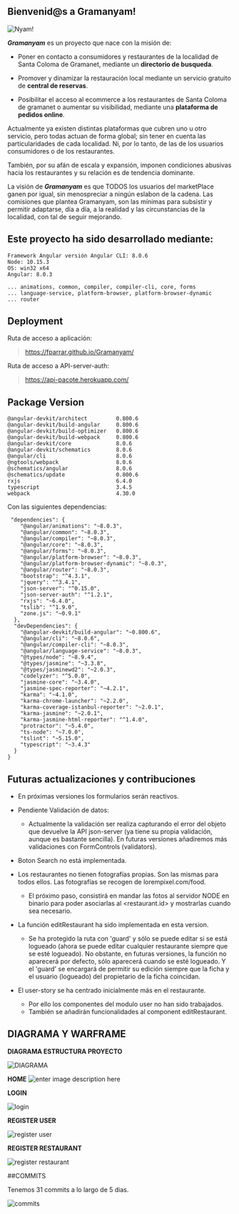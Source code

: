 ## Bienvenid@s a Gramanyam!
![Nyam!](https://cdn.pixabay.com/photo/2015/08/19/02/27/restaurant-895428_960_720.png)

***Gramanyam*** es un proyecto que nace con la misión de:

 - Poner en contacto a consumidores y restaurantes de la localidad de
   Santa Coloma de Gramanet, mediante un **directorio de busqueda**.
   
 - Promover y dinamizar la restauración local mediante un servicio gratuito de **central de reservas**.

   
 - Posibilitar el acceso al ecommerce  a los restaurantes de Santa Coloma de gramanet o aumentar su visibilidad, mediante una **plataforma de pedidos online**.  

Actualmente ya existen distintas plataformas que cubren uno u otro servicio, pero todas actuan de forma global; sin tener en cuenta las particularidades de cada localidad. Ni, por lo tanto, de las de los usuarios consumidores o de los restaurantes. 

También, por su afán de escala y expansión, imponen condiciones abusivas hacia los restaurantes y su relación es de tendencia dominante. 

La visión de ***Gramanyam*** es que TODOS los usuarios del marketPlace ganen por igual, sin menospreciar a ningún eslabon de la cadena. Las comisiones que plantea Gramanyam, son las mínimas para subsistir y permitir adaptarse, día a día, a la realidad y las circunstancias de la localidad, con tal de seguir mejorando. 

## Este proyecto ha sido desarrollado mediante:

    Framework Angular versión Angular CLI: 8.0.6
    Node: 10.15.3
    OS: win32 x64
    Angular: 8.0.3
    
    ... animations, common, compiler, compiler-cli, core, forms
    ... language-service, platform-browser, platform-browser-dynamic
    ... router

## Deployment

Ruta de acceso a aplicación: 

> https://fparrar.github.io/Gramanyam/

Ruta de acceso a API-server-auth: 

> https://api-pacote.herokuapp.com/



Package                           Version
-----------------------------------------------------------

    @angular-devkit/architect         0.800.6
    @angular-devkit/build-angular     0.800.6
    @angular-devkit/build-optimizer   0.800.6
    @angular-devkit/build-webpack     0.800.6
    @angular-devkit/core              8.0.6
    @angular-devkit/schematics        8.0.6
    @angular/cli                      8.0.6
    @ngtools/webpack                  8.0.6
    @schematics/angular               8.0.6
    @schematics/update                0.800.6
    rxjs                              6.4.0
    typescript                        3.4.5
    webpack                           4.30.0


Con las siguientes dependencias: 

     "dependencies": {
        "@angular/animations": "~8.0.3",
        "@angular/common": "~8.0.3",
        "@angular/compiler": "~8.0.3",
        "@angular/core": "~8.0.3",
        "@angular/forms": "~8.0.3",
        "@angular/platform-browser": "~8.0.3",
        "@angular/platform-browser-dynamic": "~8.0.3",
        "@angular/router": "~8.0.3",
        "bootstrap": "^4.3.1",
        "jquery": "^3.4.1",
        "json-server": "^0.15.0",
        "json-server-auth": "^1.2.1",
        "rxjs": "~6.4.0",
        "tslib": "^1.9.0",
        "zone.js": "~0.9.1"
      },
      "devDependencies": {
        "@angular-devkit/build-angular": "~0.800.6",
        "@angular/cli": "~8.0.6",
        "@angular/compiler-cli": "~8.0.3",
        "@angular/language-service": "~8.0.3",
        "@types/node": "~8.9.4",
        "@types/jasmine": "~3.3.8",
        "@types/jasminewd2": "~2.0.3",
        "codelyzer": "^5.0.0",
        "jasmine-core": "~3.4.0",
        "jasmine-spec-reporter": "~4.2.1",
        "karma": "~4.1.0",
        "karma-chrome-launcher": "~2.2.0",
        "karma-coverage-istanbul-reporter": "~2.0.1",
        "karma-jasmine": "~2.0.1",
        "karma-jasmine-html-reporter": "^1.4.0",
        "protractor": "~5.4.0",
        "ts-node": "~7.0.0",
        "tslint": "~5.15.0",
        "typescript": "~3.4.3"
      }
    }

## Futuras actualizaciones y contribuciones

 - En próximas versiones los formularios serán reactivos.

 - Pendiente Validación de datos:
	 - Actualmente la validación ser realiza capturando el error del objeto
	   que devuelve la API json-server (ya tiene su propia validación,
	   aunque es bastante sencilla).  En futuras versiones añadiremos más
	   validaciones con FormControls (validators).

 - Boton Search no está implementada.

 - Los restaurantes no tienen fotografías propias. Son las mismas para todos ellos. Las fotografías se recogen de lorempixel.com/food.
	 - El próximo paso, consistirá en mandar    las fotos al servidor NODE
	   en binario para poder asociarlas al    <restaurant.id> y mostrarlas
	   cuando sea necesario.

 - La función editRestaurant ha sido implementada en esta version.
	 -  Se ha protegido la ruta con 'guard' y sólo se puede editar si se está logueado (ahora se puede editar cualquier restaurante siempre que se esté logueado).
No obstante, en futuras versiones, la función no aparecerá por defecto, sólo aparecerá cuando se esté logueado. Y el 'guard' se encargará de permitir su edición siempre que la ficha y el usuario (logueado) del propietario de la ficha coincidan.

 - El user-story se ha centrado inicialmente más en el restaurante.
	 - Por ello los componentes del modulo user no han sido trabajados.
	 - También se añadirán funcionalidades al component editRestaurant.

## DIAGRAMA Y WARFRAME

**DIAGRAMA ESTRUCTURA PROYECTO**

![DIAGRAMA](https://raw.githubusercontent.com/fparrar/Gramanyam/master/docsPresentacion/descarga%20%281%29.png)

**HOME**
![enter image description here](https://github.com/fparrar/Gramanyam/blob/master/docsPresentacion/Page_1.png?raw=true)

**LOGIN**

![login](https://github.com/fparrar/Gramanyam/blob/master/docsPresentacion/Page_2.png?raw=true)

**REGISTER USER**

![register user](https://github.com/fparrar/Gramanyam/blob/master/docsPresentacion/Page_3.png?raw=true)

**REGISTER RESTAURANT**

![register restaurant](https://github.com/fparrar/Gramanyam/blob/master/docsPresentacion/Page_4.png?raw=true)


##COMMITS

Tenemos 31 commits a lo largo de 5 dias. 

![commits](https://github.com/fparrar/Gramanyam/blob/master/docsPresentacion/commits.png?raw=true)